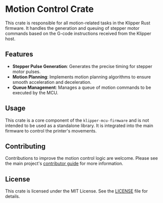# Motion Control Crate

This crate is responsible for all motion-related tasks in the Klipper Rust firmware. It handles the generation and queuing of stepper motor commands based on the G-code instructions received from the Klipper host.

## Features

- **Stepper Pulse Generation**: Generates the precise timing for stepper motor pulses.
- **Motion Planning**: Implements motion planning algorithms to ensure smooth acceleration and deceleration.
- **Queue Management**: Manages a queue of motion commands to be executed by the MCU.

## Usage

This crate is a core component of the `klipper-mcu-firmware` and is not intended to be used as a standalone library. It is integrated into the main firmware to control the printer's movements.

## Contributing

Contributions to improve the motion control logic are welcome. Please see the main project's [contributor guide](../../docs/contributors.md) for more information.

## License

This crate is licensed under the MIT License. See the [LICENSE](../../LICENSE) file for details.